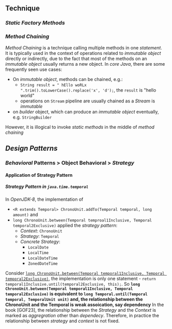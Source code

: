 ## Technique
### *Static Factory Methods*
### *Method Chaining*
*Method Chaining* is a technique calling multiple methods in one *statement*. It is typically used in the context of operations related to *immutable object* directly or indirectly, due to the fact that most of the methods on an *immutable object* usually returns a new object. In *core Java*, there are some frequently seen use cases:
* On *immutable object*, methods can be chained, e.g.:
  * `String result = " hEllo woRLx ".trim().toLowerCase().replace('x', 'd');`, the `result` is "hello world"
  * operations on `Stream` pipeline are usually chained as a *Stream* is *immutable*
* on *builder* object, which can produce an *immutable object* eventually, e.g. `StringBuilder`

However, it is illogical to invoke *static methods* in the middle of *method chaining*

## *Design Patterns*
### *Behavioral* Patterns > Object Behavioral > *Strategy*
#### Application of Strategy Pattern
##### Strategy Pattern in `java.time.temporal`
In *OpenJDK-8*, the implementation of 

* `<R extends Temporal> ChronoUnit.addTo(Temporal temporal, long amount)` and 
* `long ChronoUnit.between(Temporal temproal1Inclusive, Temporal temporal2Exclusive)` applied the *strategy pattern*:
  * *Context*: `ChronoUnit`
  * *Strategy*: `Temporal`
  * *Concrete Strategy*:
    * `LocalDate`
    * `LocalTime`
    * `LocalDateTime`
    * `ZonedDateTime`

Consider [`long ChronoUnit.between(Temporal temporal1Inclusive, Temporal temporal2Exclusive)`](http://grepcode.com/file/repository.grepcode.com/java/root/jdk/openjdk/8-b132/java/time/temporal/ChronoUnit.java#ChronoUnit.between%28java.time.temporal.Temporal%2Cjava.time.temporal.Temporal%29), the implementation is only one statement - `return temporal1Inclusive.until(temporal2Exclusive, this);`. So
**`long ChronoUnit.between(Temporal temporal1Inclusive, Temporal temporal2Exclusive)` is equivalent to `long Temporal.until(Temporal temporal, TemporalUnit unit)` and, the relationship between the ChronoUnit and the Temporal is weak assoication, say dependency** In the book [GOF23], the relationship between the *Strategy* and the *Context* is marked as *aggregration* other than *dependecy*. Therefore, in practice the relationship between *strategy* and *context* is not fixed.  
